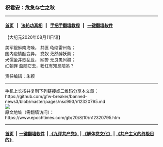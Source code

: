 ### 祝君安：危急存亡之秋
------------------------

#### [首页](https://github.com/gfw-breaker/banned-news3/blob/master/README.md) &nbsp;&nbsp;|&nbsp;&nbsp; [法轮功真相](https://github.com/begood0513/basic/blob/master/README.md)  &nbsp;&nbsp;|&nbsp;&nbsp; [手把手翻墙教程](https://github.com/gfw-breaker/guides/wiki)  &nbsp;&nbsp;|&nbsp;&nbsp; [一键翻墙软件](https://github.com/gfw-breaker/nogfw/blob/master/README.md)  



<div><p>
 【大纪元2020年08月11日讯】
</p>
<p>
 美军貔貅南海噪，
 <ok href="https://www.epochtimes.com/gb/tag/%E5%85%B1%E5%8C%AA.html">
  共匪
 </ok>
 龟缩雷州岛；
 <br/>
 国内疫情酝变异，
 <ok href="https://www.epochtimes.com/gb/tag/%E5%85%9A%E5%A5%B4.html">
  党奴
 </ok>
 茫然醉妖巢；
 <br/>
 犬儒坐井歌乱世，
 <ok href="https://www.epochtimes.com/gb/tag/%E7%BD%91%E8%AD%A6.html">
  网警
 </ok>
 无良愚同胞；
 <br/>
 <ok href="https://www.epochtimes.com/gb/tag/%E7%BA%A2%E6%9C%9D%E7%BD%AA.html">
  红朝罪
 </ok>
 盈随它去，粉红有知忍陪吊？
</p>
<p>
 责任编辑：朱颖
</p>
</div>
<hr/>
手机上长按并复制下列链接或二维码分享本文章：<br/>
https://github.com/gfw-breaker/banned-news3/blob/master/pages/nsc993/n12320795.md <br/>
<a href='https://github.com/gfw-breaker/banned-news3/blob/master/pages/nsc993/n12320795.md'><img src='https://github.com/gfw-breaker/banned-news3/blob/master/pages/nsc993/n12320795.md.png'/></a> <br/>
原文地址（需翻墙访问）：https://www.epochtimes.com/gb/20/8/10/n12320795.htm


------------------------
#### [首页](https://github.com/gfw-breaker/banned-news3/blob/master/README.md) &nbsp;|&nbsp; [一键翻墙软件](https://github.com/gfw-breaker/nogfw/blob/master/README.md) &nbsp;| [《九评共产党》](https://github.com/gfw-breaker/9ping.md/blob/master/README.md#九评之一评共产党是什么) | [《解体党文化》](https://github.com/gfw-breaker/jtdwh.md/blob/master/README.md) | [《共产主义的终极目的》](https://github.com/gfw-breaker/gczydzjmd.md/blob/master/README.md)


<img src='http://gfw-breaker.win/banned-news3/pages/nsc993/n12320795.md' width='0px' height='0px'/>